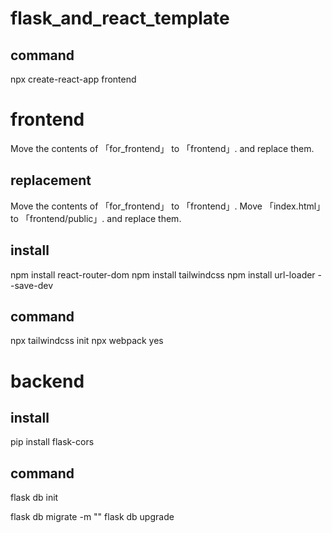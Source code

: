 # flask_and_react_template

## command
npx create-react-app frontend


# frontend
Move the contents of 「for_frontend」 to 「frontend」.
and replace them.

## replacement
Move the contents of 「for_frontend」 to 「frontend」.
Move 「index.html」 to 「frontend/public」.
and replace them.

## install
npm install react-router-dom
npm install tailwindcss
npm install url-loader --save-dev

## command
npx tailwindcss init
npx webpack
    yes


# backend
## install
pip install flask-cors

## command
flask db init

flask db migrate -m ""
flask db upgrade
